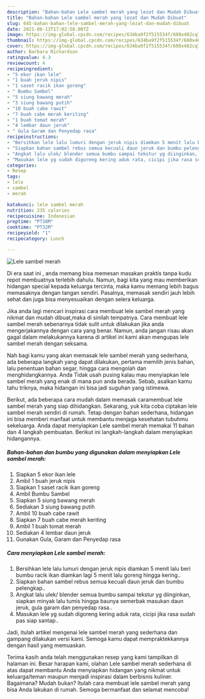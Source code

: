 ```yaml
---
description: "Bahan-bahan Lele sambel merah yang lezat dan Mudah Dibuat"
title: "Bahan-bahan Lele sambel merah yang lezat dan Mudah Dibuat"
slug: 645-bahan-bahan-lele-sambel-merah-yang-lezat-dan-mudah-dibuat
date: 2021-06-13T17:02:58.007Z
image: https://img-global.cpcdn.com/recipes/634ba9f2f515534f/680x482cq70/lele-sambel-merah-foto-resep-utama.jpg
thumbnail: https://img-global.cpcdn.com/recipes/634ba9f2f515534f/680x482cq70/lele-sambel-merah-foto-resep-utama.jpg
cover: https://img-global.cpcdn.com/recipes/634ba9f2f515534f/680x482cq70/lele-sambel-merah-foto-resep-utama.jpg
author: Barbara Richardson
ratingvalue: 4.3
reviewcount: 4
recipeingredient:
- "5 ekor ikan lele"
- "1 buah jeruk nipis"
- "1 saset racik ikan goreng"
- " Bumbu Sambel"
- "5 siung bawang merah"
- "3 siung bawang putih"
- "10 buah cabe rawit"
- "7 buah cabe merah keriting"
- "1 buah tomat merah"
- "4 lembar daun jeruk"
- " Gula Garam dan Penyedap rasa"
recipeinstructions:
- "Bersihkan lele lalu lumuri dengan jeruk nipis diamkan 5 menit lalu beri bumbu racik ikan diamkan lagi 5 menit lalu goreng hingga kering.."
- "Siapkan bahan sambel rebus semua kecuali daun jeruk dan bumbu pelengkap.."
- "Angkat lalu ulek/ blender semua bumbu sampai tekstur yg diinginkan, siapkan minyak lalu tumis hingga baunya semerbak masukan daun jeruk, gula garam dan penyedap rasa.."
- "Masukan lele yg sudah digoreng kering aduk rata, cicipi jika rasa sudah pas siap santap.."
categories:
- Resep
tags:
- lele
- sambel
- merah

katakunci: lele sambel merah 
nutrition: 235 calories
recipecuisine: Indonesian
preptime: "PT38M"
cooktime: "PT32M"
recipeyield: "1"
recipecategory: Lunch

---
```



![Lele sambel merah](https://img-global.cpcdn.com/recipes/634ba9f2f515534f/680x482cq70/lele-sambel-merah-foto-resep-utama.jpg)

Di era  saat ini , anda memang bisa memesan masakan praktis tanpa kudu repot membuatnya terlebih dahulu. Namun, bagi kita yang mau memberikan hidangan special kepada keluarga tercinta, maka kamu memang lebih bagus memasaknya dengan tangan sendiri. Pasalnya, memasak sendiri jauh lebih sehat dan juga bisa menyesuaikan dengan selera keluarga.

Jika anda lagi mencari inspirasi cara membuat lele sambel merah yang nikmat dan mudah dibuat,maka di sinilah tempatnya. Cara membuat lele sambel merah  sebenarnya tidak sulit untuk dilakukan jika anda mengerjakannya dengan cara yang benar. Namun, anda jangan risau akan gagal dalam melakukannya 
karena di artikel ini kami akan mengupas lele sambel merah dengan seksama.  



Nah bagi kamu yang akan memasak lele sambel merah yang sederhana, ada beberapa langkah yang dapat dilakukan, pertama memilih jenis bahan, lalu penentuan bahan segar, hingga cara mengolah dan menghidangkannya. Anda Tidak usah pusing kalau mau menyiapkan lele sambel merah yang enak di mana pun anda berada. Sebab, asalkan kamu  tahu triknya, maka hidangan ini bisa jadi suguhan yang istimewa.

Berikut, ada beberapa cara mudah dalam memasak caramembuat lele sambel merah yang siap dihidangkan. Sekarang, yuk kita coba ciptakan lele sambel merah sendiri di rumah. Tetap dengan bahan sederhana, hidangan ini bisa memberi manfaat untuk membantu menjaga kesehatan tubuhmu sekeluarga. Anda dapat menyiapkan Lele sambel merah memakai 11 bahan dan 4 langkah pembuatan. Berikut ini langkah-langkah dalam menyiapkan hidangannya.

<!--inarticleads1-->

##### Bahan-bahan dan bumbu yang digunakan dalam menyiapkan Lele sambel merah:

1. Siapkan 5 ekor ikan lele
1. Ambil 1 buah jeruk nipis
1. Siapkan 1 saset racik ikan goreng
1. Ambil  Bumbu Sambel
1. Siapkan 5 siung bawang merah
1. Sediakan 3 siung bawang putih
1. Ambil 10 buah cabe rawit
1. Siapkan 7 buah cabe merah keriting
1. Ambil 1 buah tomat merah
1. Sediakan 4 lembar daun jeruk
1. Gunakan  Gula, Garam dan Penyedap rasa




<!--inarticleads2-->

##### Cara menyiapkan Lele sambel merah:

1. Bersihkan lele lalu lumuri dengan jeruk nipis diamkan 5 menit lalu beri bumbu racik ikan diamkan lagi 5 menit lalu goreng hingga kering..
1. Siapkan bahan sambel rebus semua kecuali daun jeruk dan bumbu pelengkap..
1. Angkat lalu ulek/ blender semua bumbu sampai tekstur yg diinginkan, siapkan minyak lalu tumis hingga baunya semerbak masukan daun jeruk, gula garam dan penyedap rasa..
1. Masukan lele yg sudah digoreng kering aduk rata, cicipi jika rasa sudah pas siap santap..




Jadi, itulah artikel mengenai  lele sambel merah  yang sederhana dan gampang dilakukan versi kami. Semoga kamu dapat mempraktekkannya dengan hasil yang memuaskan. 

Terima kasih anda telah menggunakan resep yang kami tampilkan di halaman ini. Besar harapan kami, olahan  Lele sambel merah sederhana di atas dapat membantu Anda menyiapkan hidangan yang nikmat untuk keluarga/teman maupun menjadi inspirasi dalam berbisnis kuliner. Bagaimana? Mudah bukan? Itulah cara membuat lele sambel merah yang bisa Anda lakukan di rumah. Semoga bermanfaat dan selamat mencoba!

